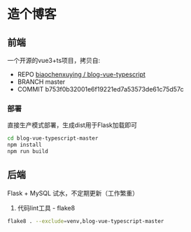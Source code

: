 # 造个博客

## 前端
一个开源的vue3+ts项目，拷贝自:
- REPO
[biaochenxuying
/
blog-vue-typescript](https://github.com/biaochenxuying/blog-vue-typescript)
- BRANCH
  master
- COMMIT
  b753f0b32001e6f19221ed7a53573de61c75d57c

### 部署
直接生产模式部署，生成dist用于Flask加载即可
```bash
cd blog-vue-typescript-master
npm install
npm run build    
```
## 后端
Flask + MySQL 试水，不定期更新（工作繁重）

1. 代码lint工具 - flake8
```bash
flake8 . --exclude=venv,blog-vue-typescript-master
```